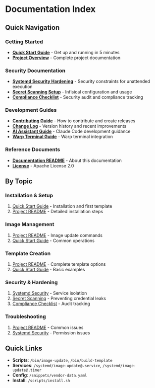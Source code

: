 # Documentation Index

## Quick Navigation

### Getting Started

- **[Quick Start Guide](quick-start.md)** - Get up and running in 5 minutes
- **[Project Overview](../README.md)** - Complete project documentation

### Security Documentation

- **[Systemd Security Hardening](systemd-security.md)** - Security constraints
  for unattended execution
- **[Secret Scanning Setup](secret-scanning.md)** - Infisical configuration and
  usage
- **[Compliance Checklist](compliance-checklist-20250107.md)** - Security audit
  and compliance tracking

### Development Guides

- **[Contributing Guide](../CONTRIBUTING.md)** - How to contribute and create
  releases
- **[Change Log](../CHANGELOG.md)** - Version history and recent improvements
- **[AI Assistant Guide](../CLAUDE.md)** - Claude Code development guidance
- **[Warp Terminal Guide](../WARP.md)** - Warp terminal integration

### Reference Documents

- **[Documentation README](README.md)** - About this documentation
- **[License](../LICENSE)** - Apache License 2.0

## By Topic

### Installation & Setup

1. [Quick Start Guide](quick-start.md) - Installation and first template
2. [Project README](../README.md#installation) - Detailed installation steps

### Image Management

1. [Project README](../README.md#usage) - Image update commands
2. [Quick Start Guide](quick-start.md#common-commands) - Common operations

### Template Creation

1. [Project README](../README.md#template-creation) - Complete template options
2. [Quick Start Guide](quick-start.md#create-your-first-template) - Basic
   examples

### Security & Hardening

1. [Systemd Security](systemd-security.md) - Service isolation
2. [Secret Scanning](secret-scanning.md) - Preventing credential leaks
3. [Compliance Checklist](compliance-checklist-20250107.md) - Audit tracking

### Troubleshooting

1. [Project README](../README.md#troubleshooting) - Common issues
2. [Systemd Security](systemd-security.md#troubleshooting) - Permission issues

## Quick Links

- **Scripts**: `/bin/image-update`, `/bin/build-template`
- **Services**: `/systemd/image-update@.service`, `/systemd/image-update@.timer`
- **Config**: `/snippets/vendor-data.yaml`
- **Install**: `/scripts/install.sh`
